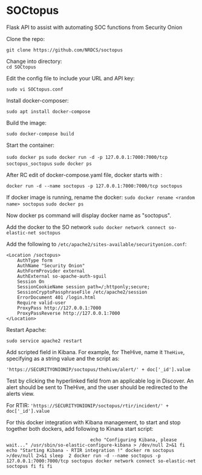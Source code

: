 # SOCtopus
Flask API to assist with automating SOC functions from Security Onion

Clone the repo:   

`git clone https://github.com/NRDCS/soctopus`

Change into directory:   
`cd SOCtopus`

Edit the config file to include your URL and API key:

`sudo vi SOCtopus.conf`

Install docker-composer:

``sudo apt install docker-compose``

Build the image:

``sudo docker-compose build``

Start the container:

``sudo docker ps``
``sudo docker run -d -p 127.0.0.1:7000:7000/tcp soctopus_soctopus``
``sudo docker ps``

After RC edit of docker-compose.yaml file, docker starts with :

``docker run -d --name soctopus -p 127.0.0.1:7000:7000/tcp soctopus``

If docker image is running, rename the docker:
``sudo docker rename <random name> soctopus``
``sudo docker ps``

Now docker ps command will display docker name as "soctopus".

Add the docker to the SO network
`sudo docker network connect so-elastic-net soctopus`

Add the following to `/etc/apache2/sites-available/securityonion.conf`:

````
<Location /soctopus>
	AuthType form
	AuthName "Security Onion"
	AuthFormProvider external
	AuthExternal so-apache-auth-sguil
	Session On
	SessionCookieName session path=/;httponly;secure;
	SessionCryptoPassphraseFile /etc/apache2/session
	ErrorDocument 401 /login.html
	Require valid-user
	ProxyPass http://127.0.0.1:7000
	ProxyPassReverse http://127.0.0.1:7000
</Location>

````

Restart Apache:

`sudo service apache2 restart`


Add scripted field in Kibana. For example, for TheHive, name it `TheHive`, specifying as a string value and the script as:

`'https://SECURITYONIONIP/soctopus/thehive/alert/' + doc['_id'].value`


Test by clicking the hyperlinked field from an applicable log in Discover.  An alert should be sent to TheHive, and the user should be redirected to the alerts view.

For RTIR:
``'https://SECURITYONIONIP/soctopus/rtir/incident/' + doc['_id'].value``

For this docker integration with Kibana management, to start and stop together both dockers, add following to Kinana start script:

``                                echo "Configuring Kibana, please wait..."
                                /usr/sbin/so-elastic-configure-kibana > /dev/null 2>&1
                        fi
                         echo "Starting Kibana - RTIR integration !"
                         docker rm soctopus >/dev/null 2>&1
                         sleep  2
                         docker run -d --name soctopus -p 127.0.0.1:7000:7000/tcp soctopus
                         docker network connect so-elastic-net soctopus
                fi
        fi
fi ``
